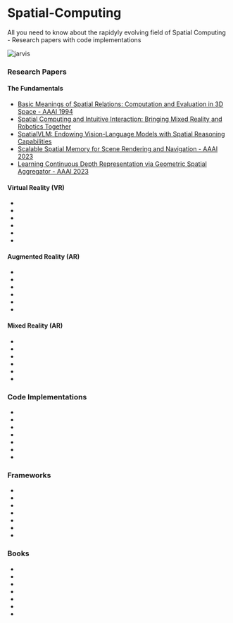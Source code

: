 # Spatial-Computing
All you need to know about the rapidyly evolving field of Spatial Computing - Research papers with code implementations

![jarvis](https://github.com/Jaykef/Spatial-Computing/assets/11355002/e276e9fc-d3f9-42ad-922f-8e2a87e9ffb2)

### Research Papers
#### The Fundamentals
<ul>
  <li><a href="https://cdn.aaai.org/AAAI/1994/AAAI94-214.pdf">Basic Meanings of Spatial Relations: Computation and Evaluation in 3D Space - AAAI 1994</a></li>
  <li><a href="https://github.com/Jaykef/Spatial-Computing/blob/main/Research-Papers/Spatial-Computing-and%20Intuitive-Interaction.pdf">Spatial Computing and Intuitive Interaction: Bringing Mixed Reality and Robotics Together</a></li>
  
  <li><a href="https://github.com/Jaykef/Spatial-Computing/blob/main/Research-Papers/Spatial-Computing-and%20Intuitive-Interaction.pd">SpatialVLM: Endowing Vision-Language Models with Spatial Reasoning Capabilities</a></li>
  
  <li><a href="https://ojs.aaai.org/index.php/AAAI/article/view/25110">Scalable Spatial Memory for Scene Rendering and Navigation - AAAI 2023</a></li>
  
  <li><a href="https://ojs.aaai.org/index.php/AAAI/article/view/25369/25141">Learning Continuous Depth Representation via Geometric Spatial Aggregator - AAAI 2023</a></li>

</ul>

#### Virtual Reality (VR)
<ul>
  <li><a href=""></a></li>
  <li><a href=""></a></li>
  <li><a href=""></a></li>
  <li><a href=""></a></li>
  <li><a href=""></a></li>
  <li><a href=""></a></li>
</ul>

#### Augmented Reality (AR)
<ul>
  <li><a href=""></a></li>
  <li><a href=""></a></li>
  <li><a href=""></a></li>
  <li><a href=""></a></li>
  <li><a href=""></a></li>
  <li><a href=""></a></li>
</ul>

#### Mixed Reality (AR)
<ul>
  <li><a href=""></a></li>
  <li><a href=""></a></li>
  <li><a href=""></a></li>
  <li><a href=""></a></li>
  <li><a href=""></a></li>
  <li><a href=""></a></li>
</ul>

### Code Implementations

<ul>
  <li><a href=""></a></li>
  <li><a href=""></a></li>
  <li><a href=""></a></li>
  <li><a href=""></a></li>
  <li><a href=""></a></li>
  <li><a href=""></a></li>
  <li><a href=""></a></li>
</ul>

### Frameworks

<ul>
  <li><a href=""></a></li>
  <li><a href=""></a></li>
  <li><a href=""></a></li>
  <li><a href=""></a></li>
  <li><a href=""></a></li>
  <li><a href=""></a></li>
  <li><a href=""></a></li>
</ul>

### Books

<ul>
  <li><a href=""></a></li>
  <li><a href=""></a></li>
  <li><a href=""></a></li>
  <li><a href=""></a></li>
  <li><a href=""></a></li>
  <li><a href=""></a></li>
  <li><a href=""></a></li>
</ul>

